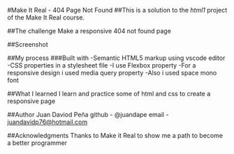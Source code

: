 #Make It Real - 404 Page Not Found
##This is a solution to the *html1* project of the Make It Real course.

##The challenge
Make a responsive 404 not found page

##Screenshot

##My process
###Built with
-Semantic HTML5 markup using vscode editor
-CSS properties in a stylesheet file
-I use Flexbox property
-For a responsive design i used media query property
-Also i used space mono font

##What I learned
I learn and practice some of html and css to create a responsive page

##Author
Juan Daviod Peña
github - @juandape
email - juandavidp76@hotmail.com

##Acknowledgments
Thanks to Make it Real to show me a path to become a better programmer

